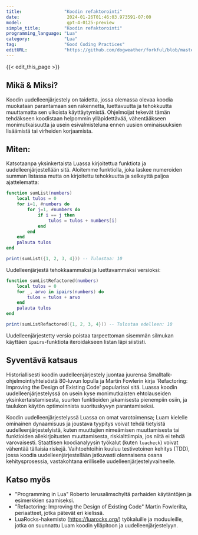 ```yaml
---
title:                "Koodin refaktorointi"
date:                  2024-01-26T01:46:03.973591-07:00
model:                 gpt-4-0125-preview
simple_title:         "Koodin refaktorointi"
programming_language: "Lua"
category:             "Lua"
tag:                  "Good Coding Practices"
editURL:              "https://github.com/dogweather/forkful/blob/master/content/fi/lua/refactoring.md"
---
```


{{< edit_this_page >}}

## Mikä & Miksi?
Koodin uudelleenjärjestely on taidetta, jossa olemassa olevaa koodia muokataan parantamaan sen rakennetta, luettavuutta ja tehokkuutta muuttamatta sen ulkoista käyttäytymistä. Ohjelmoijat tekevät tämän tehdäkseen koodistaan helpommin ylläpidettävää, vähentääkseen monimutkaisuutta ja usein esivalmisteluna ennen uusien ominaisuuksien lisäämistä tai virheiden korjaamista.

## Miten:
Katsotaanpa yksinkertaista Luassa kirjoitettua funktiota ja uudelleenjärjestellään sitä. Aloitemme funktiolla, joka laskee numeroiden summan listassa mutta on kirjoitettu tehokkuutta ja selkeyttä paljoa ajattelematta:

```Lua
function sumList(numbers)
    local tulos = 0
    for i=1, #numbers do
        for j=1, #numbers do
            if i == j then
                tulos = tulos + numbers[i]
            end
        end
    end
    palauta tulos
end

print(sumList({1, 2, 3, 4})) -- Tulostaa: 10
```

Uudelleenjärjestä tehokkaammaksi ja luettavammaksi versioksi:
```Lua
function sumListRefactored(numbers)
    local tulos = 0
    for _, arvo in ipairs(numbers) do
        tulos = tulos + arvo
    end
    palauta tulos
end

print(sumListRefactored({1, 2, 3, 4})) -- Tulostaa edelleen: 10
```

Uudelleenjärjestetty versio poistaa tarpeettoman sisemmän silmukan käyttäen `ipairs`-funktiota iteroidakseen listan läpi siististi.

## Syventävä katsaus
Historiallisesti koodin uudelleenjärjestely juontaa juurensa Smalltalk-ohjelmointiyhteisöstä 80-luvun lopulla ja Martin Fowlerin kirja 'Refactoring: Improving the Design of Existing Code' popularisoi sitä. Luassa koodin uudelleenjärjestelyssä on usein kyse monimutkaisten ehtolauseiden yksinkertaistamisesta, suurten funktioiden jakamisesta pienempiin osiin, ja taulukon käytön optimoinnista suorituskyvyn parantamiseksi.

Koodin uudelleenjärjestelyssä Luassa on omat varotoimensa; Luam kielelle ominainen dynaamisuus ja joustava tyypitys voivat tehdä tietyistä uudelleenjärjestelyistä, kuten muuttujien nimeämisen muuttamisesta tai funktioiden allekirjoitusten muuttamisesta, riskialttiimpia, jos niitä ei tehdä varovaisesti. Staattisen koodianalyysin työkalut (kuten `luacheck`) voivat vähentää tällaisia riskejä. Vaihtoehtoihin kuuluu testivetoinen kehitys (TDD), jossa koodia uudelleenjärjestellään jatkuvasti olennaisena osana kehitysprosessia, vastakohtana erilliselle uudelleenjärjestelyvaiheelle.

## Katso myös
- "Programming in Lua" Roberto Ierusalimschyltä parhaiden käytäntöjen ja esimerkkien saamiseksi.
- "Refactoring: Improving the Design of Existing Code" Martin Fowlerilta, periaatteet, jotka pätevät eri kielissä.
- LuaRocks-hakemisto (https://luarocks.org/) työkaluille ja moduuleille, jotka on suunnattu Luam koodin ylläpitoon ja uudelleenjärjestelyyn.